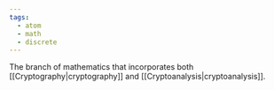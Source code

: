 ```yaml
---
tags:
  - atom
  - math
  - discrete
---
```

The branch of mathematics that incorporates both [[Cryptography|cryptography]] and [[Cryptoanalysis|cryptoanalysis]].